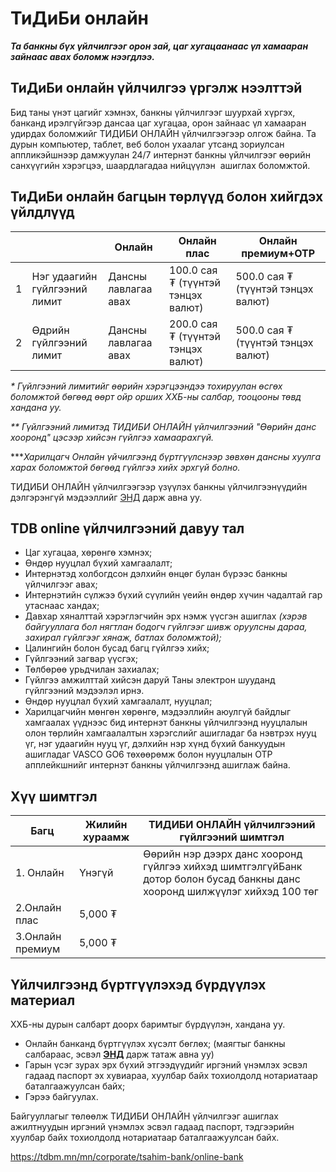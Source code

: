 # ТиДиБи онлайн

***Та банкны бүх үйлчилгээг орон зай, цаг хугацаанаас үл хамааран зайнаас авах боломж нээгдлээ.***

## ТиДиБи онлайн үйлчилгээ үргэлж нээлттэй
Бид таны үнэт цагийг хэмнэх, банкны үйлчилгээг шуурхай хүргэх, банканд ирэлгүйгээр дансаа цаг хугацаа, орон зайнаас үл хамааран удирдах боломжийг ТИДИБИ ОНЛАЙН үйлчилгээгээр олгож байна.
Та дурын компьютер, таблет, веб болон ухаалаг утсанд зориулсан аппликэйшнээр дамжуулан 24/7 интернэт банкны үйлчилгээг өөрийн санхүүгийн хэрэгцээ, шаардлагадаа нийцүүлэн  ашиглах боломжтой.
## ТиДиБи онлайн багцын төрлүүд болон хийгдэх үйлдлүүд
|  |  | **Онлайн** | **Онлайн плас** | **Онлайн премиум+OTP** |
| --- | --- | --- | --- | --- |
| 1 | Нэг удаагийн гүйлгээний лимит | Дансны лавлагаа авах | 100.0 сая ₮ (түүнтэй тэнцэх валют) | 500.0 сая ₮ (түүнтэй тэнцэх валют) |
| 2 | Өдрийн гүйлгээний лимит | Дансны лавлагаа авах | 200.0 сая ₮ (түүнтэй тэнцэх валют) | 500.0 сая ₮ (түүнтэй тэнцэх валют) |

  
*\* Гүйлгээний лимитийг өөрийн хэрэгцээндээ тохируулан өсгөх боломжтой бөгөөд өөрт ойр орших ХХБ-ны салбар, тооцооны төвд хандана уу.*

*\*\* Гүйлгээний лимитэд ТИДИБИ ОНЛАЙН үйлчилгээний "Өөрийн данс хооронд" цэсээр хийсэн гүйлгээ хамаарахгүй.*

\*\*\**Харилцагч Онлайн үйчилгээнд бүртгүүлснээр зөвхөн дансны хуулга харах боломжтой бөгөөд гүйлгээ хийх эрхгүй болно.*

ТИДИБИ ОНЛАЙН үйлчилгээгээр үзүүлэх банкны үйлчилгээнүүдийн дэлгэрэнгүй мэдээллийг [ЭНД](https://webv2.tdbm.mn/sites/default/files/2024-10/20190806-TDB-Online%20%281%29.pdf) дарж авна уу.
## TDB online үйлчилгээний давуу тал
* Цаг хугацаа, хөрөнгө хэмнэх;
* Өндөр нууцлал бүхий хамгаалалт;
* Интернэтэд холбогдсон дэлхийн өнцөг булан бүрээс банкны үйлчилгээг авах;
* Интернэтийн сүлжээ бүхий сүүлийн үеийн өндөр хүчин чадалтай гар утаснаас хандах;
* Давхар хяналттай хэрэглэгчийн эрх нэмж үүсгэн ашиглах *(хэрэв байгууллага бол нягтлан бодогч гүйлгээг шивж оруулсны дараа, захирал гүйлгээг хянаж, батлах боломжтой);*
* Цалингийн болон бусад багц гүйлгээ хийх;
* Гүйлгээний загвар үүсгэх;
* Төлбөрөө урьдчилан захиалах;
* Гүйлгээ амжилттай хийсэн даруй Таны электрон шууданд гүйлгээний мэдээлэл ирнэ.
* Өндөр нууцлал бүхий хамгаалалт, нууцлал;
* Харилцагчийн мөнгөн хөрөнгө, мэдээллийн аюулгүй байдлыг хамгаалах үүднээс бид интернэт банкны үйлчилгээнд нууцлалын олон төрлийн хамгаалалтын хэрэгслийг ашигладаг ба нэвтрэх нууц үг, нэг удаагийн нууц үг, дэлхийн нэр хүнд бүхий банкуудын ашигладаг VASCO GO6 төхөөрөмж болон нууцлалын OTP апплейкшнийг интернэт банкны үйлчилгээнд ашиглаж байна.
## Хүү шимтгэл
| Багц | Жилийн хураамж | ТИДИБИ ОНЛАЙН үйлчилгээний гүйлгээний шимтгэл |
| --- | --- | --- |
| 1. Онлайн | Үнэгүй | Өөрийн нэр дээрх данс хооронд гүйлгээ хийхэд шимтгэлгүйБанк дотор болон бусад банкны данс хооронд шилжүүлэг хийхэд 100 төг |
| 2.Онлайн плас | 5,000 ₮ |
| 3.Онлайн премиум | 5,000 ₮ |
## Үйлчилгээнд бүртгүүлэхэд бүрдүүлэх материал
ХХБ-ны дурын салбарт доорх баримтыг бүрдүүлэн, хандана уу.

* Онлайн банканд бүртгүүлэх хүсэлт бөглөх; (маягтыг банкны салбараас, эсвэл [**ЭНД**](https://www.tdbm.mn/sites/default/files/2024-11/20190806-TDB-Online%20%281%29.pdf) дарж татаж авна уу)
* Гарын үсэг зурах эрх бүхий этгээдүүдийг иргэний үнэмлэх эсвэл гадаад паспорт эх хувиараа, хуулбар байх тохиолдолд нотариатаар баталгаажуулсан байх;
* Гэрээ байгуулах.

Байгууллагыг төлөөлж ТИДИБИ ОНЛАЙН үйлчилгээг ашиглах ажилтнуудын иргэний үнэмлэх эсвэл гадаад паспорт, тэдгээрийн хуулбар байх тохиолдолд нотариатаар баталгаажуулсан байх.

https://tdbm.mn/mn/corporate/tsahim-bank/online-bank